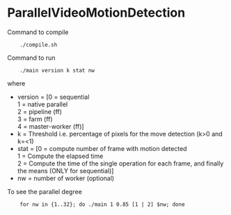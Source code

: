 # ParallelVideoMotionDetection

Command to compile<br>
```
    ./compile.sh
```
Command to run<br>
```
    ./main version k stat nw
```
where<br>
* version = [0 = sequential<br>
        1 = native parallel<br>
        2 = pipeline (ff) <br>
        3 = farm (ff) <br>
        4 = master-worker (ff)]<br>
* k = Threshold i.e. percentage of pixels for the move detection (k>0 and k=<1)<br>
* stat = [0 = compute number of frame with motion detected<br>
        1 = Compute the elapsed time<br>
        2 = Compute the time of the single operation for each frame, and finally the means (ONLY for sequential)]<br>
* nw = number of worker (optional)<br>

To see the parallel degree<br>
```
    for nw in {1..32}; do ./main 1 0.85 [1 | 2] $nw; done
```